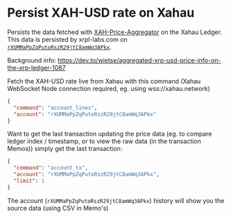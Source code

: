 # Persist XAH-USD rate on Xahau

Persists the data fetched with [XAH-Price-Aggregator](https://github.com/XRPL-Labs/XAH-Price-Aggregator) on the Xahau
Ledger. This data is persisted by xrpl-labs.com on [`rXUMMaPpZqPutoRszR29jtC8amWq3APkx`](https://xahauexplorer.com/explorer/rXUMMaPpZqPutoRszR29jtC8amWq3APkx).

Background info: https://dev.to/wietse/aggregated-xrp-usd-price-info-on-the-xrp-ledger-1087

Fetch the XAH-USD rate live from Xahau with this command (Xahau WebSocket Node connection required, eg. using wss://xahau.network)

```json
{
  "command": "account_lines",
  "account": "rXUMMaPpZqPutoRszR29jtC8amWq3APkx"
}
```

Want to get the last transaction updating the price data (eg. to compare ledger index / timestamp, or to view the raw data (in the transaction Memos)) simply get the last transaction:
```json
{
  "command": "account_tx",
  "account": "rXUMMaPpZqPutoRszR29jtC8amWq3APkx",
  "limit": 1
}
```

The account (`rXUMMaPpZqPutoRszR29jtC8amWq3APkx`) history will show you the source data (using CSV in Memo's)
